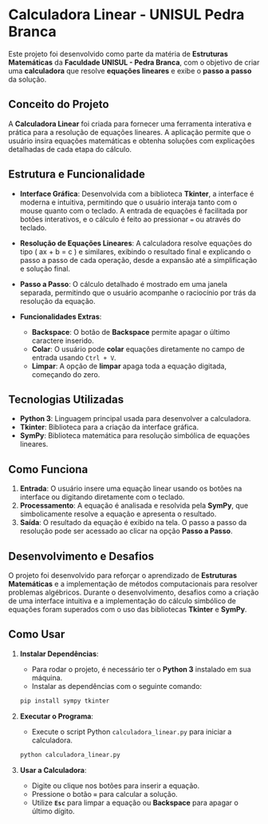 
# **Calculadora Linear - UNISUL Pedra Branca**

Este projeto foi desenvolvido como parte da matéria de **Estruturas Matemáticas** da **Faculdade UNISUL - Pedra Branca**, com o objetivo de criar uma **calculadora** que resolve **equações lineares** e exibe o **passo a passo** da solução.

## **Conceito do Projeto**

A **Calculadora Linear** foi criada para fornecer uma ferramenta interativa e prática para a resolução de equações lineares. A aplicação permite que o usuário insira equações matemáticas e obtenha soluções com explicações detalhadas de cada etapa do cálculo.

## **Estrutura e Funcionalidade**

- **Interface Gráfica**: Desenvolvida com a biblioteca **Tkinter**, a interface é moderna e intuitiva, permitindo que o usuário interaja tanto com o mouse quanto com o teclado. A entrada de equações é facilitada por botões interativos, e o cálculo é feito ao pressionar `=` ou através do teclado.

- **Resolução de Equações Lineares**: A calculadora resolve equações do tipo \( ax + b = c \) e similares, exibindo o resultado final e explicando o passo a passo de cada operação, desde a expansão até a simplificação e solução final.

- **Passo a Passo**: O cálculo detalhado é mostrado em uma janela separada, permitindo que o usuário acompanhe o raciocínio por trás da resolução da equação.

- **Funcionalidades Extras**:
  - **Backspace**: O botão de **Backspace** permite apagar o último caractere inserido.
  - **Colar**: O usuário pode **colar** equações diretamente no campo de entrada usando `Ctrl + V`.
  - **Limpar**: A opção de **limpar** apaga toda a equação digitada, começando do zero.

## **Tecnologias Utilizadas**

- **Python 3**: Linguagem principal usada para desenvolver a calculadora.
- **Tkinter**: Biblioteca para a criação da interface gráfica.
- **SymPy**: Biblioteca matemática para resolução simbólica de equações lineares.

## **Como Funciona**

1. **Entrada**: O usuário insere uma equação linear usando os botões na interface ou digitando diretamente com o teclado.
2. **Processamento**: A equação é analisada e resolvida pela **SymPy**, que simbolicamente resolve a equação e apresenta o resultado.
3. **Saída**: O resultado da equação é exibido na tela. O passo a passo da resolução pode ser acessado ao clicar na opção **Passo a Passo**.

## **Desenvolvimento e Desafios**

O projeto foi desenvolvido para reforçar o aprendizado de **Estruturas Matemáticas** e a implementação de métodos computacionais para resolver problemas algébricos. Durante o desenvolvimento, desafios como a criação de uma interface intuitiva e a implementação do cálculo simbólico de equações foram superados com o uso das bibliotecas **Tkinter** e **SymPy**.

## **Como Usar**

1. **Instalar Dependências**:
   - Para rodar o projeto, é necessário ter o **Python 3** instalado em sua máquina.
   - Instalar as dependências com o seguinte comando:

   ```bash
   pip install sympy tkinter
   ```

2. **Executar o Programa**:
   - Execute o script Python `calculadora_linear.py` para iniciar a calculadora.

   ```bash
   python calculadora_linear.py
   ```

3. **Usar a Calculadora**:
   - Digite ou clique nos botões para inserir a equação.
   - Pressione o botão **`=`** para calcular a solução.
   - Utilize **`Esc`** para limpar a equação ou **Backspace** para apagar o último dígito.

